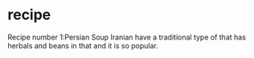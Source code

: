 # recipe
Recipe number 1:Persian Soup
Iranian have a traditional type of that has herbals and beans in that and it is so popular.
